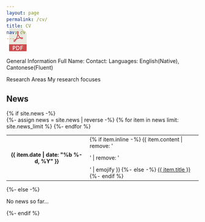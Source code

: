 ```yaml
---
layout: page
permalink: /cv/
title: CV
nav: cv
---
```


<!-- Place PDF download link at the top right. -->
<div class="row" style="margin-top: -3.5em;">
	<a class="ml-auto mr-2" href="/assets/pdf/vitae.pdf" target="_blank">
	  <img height="60px" src="/assets/img/pdf_icon.svg">
	</a>
</div>

General Information
Full Name:
Contact: 
Languages: English(Native), Cantonese(Fluent)

Research Areas
My research focuses

<div class="news">
            <h2>News</h2>
            {% if site.news  -%} 
            <div class="table-responsive">
              <table class="table table-sm table-borderless">
              {%- assign news = site.news | reverse -%} 
              {% for item in news limit: site.news_limit %} 
                <tr>
                  <th scope="row">{{ item.date | date: "%b %-d, %Y" }}</th>
                  <td>
                    {% if item.inline -%} 
                      {{ item.content | remove: '<p>' | remove: '</p>' | emojify }}
                    {%- else -%} 
                      <a class="news-title" href="{{ item.url | relative_url }}">{{ item.title }}</a>
                    {%- endif %} 
                  </td>
                </tr>
              {%- endfor %} 
              </table>
            </div>
          {%- else -%} 
            <p>No news so far...</p>
          {%- endif %} 
          </div>
